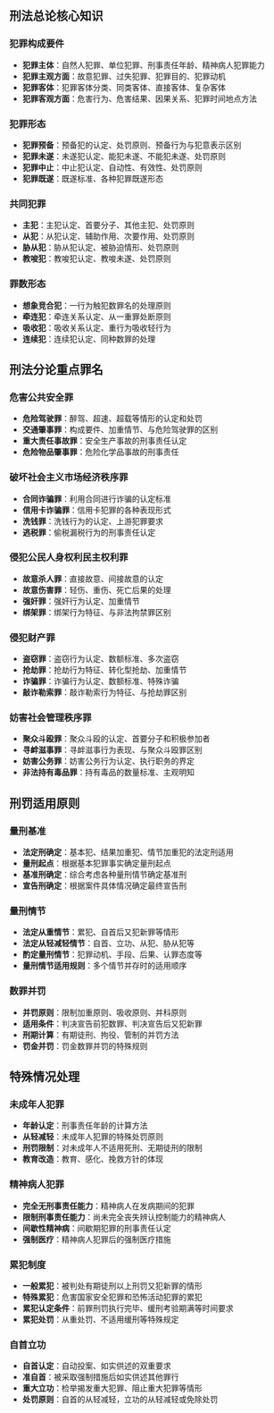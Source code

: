 ## 刑法总论核心知识

### 犯罪构成要件

- **犯罪主体**：自然人犯罪、单位犯罪、刑事责任年龄、精神病人犯罪能力
- **犯罪主观方面**：故意犯罪、过失犯罪、犯罪目的、犯罪动机
- **犯罪客体**：犯罪客体分类、同类客体、直接客体、复杂客体
- **犯罪客观方面**：危害行为、危害结果、因果关系、犯罪时间地点方法

### 犯罪形态

- **犯罪预备**：预备犯的认定、处罚原则、预备行为与犯意表示区别
- **犯罪未遂**：未遂犯认定、能犯未遂、不能犯未遂、处罚原则
- **犯罪中止**：中止犯认定、自动性、有效性、处罚原则
- **犯罪既遂**：既遂标准、各种犯罪既遂形态

### 共同犯罪

- **主犯**：主犯认定、首要分子、其他主犯、处罚原则
- **从犯**：从犯认定、辅助作用、次要作用、处罚原则
- **胁从犯**：胁从犯认定、被胁迫情形、处罚原则
- **教唆犯**：教唆犯认定、教唆未遂、处罚原则

### 罪数形态

- **想象竞合犯**：一行为触犯数罪名的处理原则
- **牵连犯**：牵连关系认定、从一重罪处断原则
- **吸收犯**：吸收关系认定、重行为吸收轻行为
- **连续犯**：连续犯认定、同种数罪的处理

## 刑法分论重点罪名

### 危害公共安全罪

- **危险驾驶罪**：醉驾、超速、超载等情形的认定和处罚
- **交通肇事罪**：构成要件、加重情节、与危险驾驶罪的区别
- **重大责任事故罪**：安全生产事故的刑事责任认定
- **危险物品肇事罪**：危险化学品事故的刑事责任

### 破坏社会主义市场经济秩序罪

- **合同诈骗罪**：利用合同进行诈骗的认定标准
- **信用卡诈骗罪**：信用卡犯罪的各种表现形式
- **洗钱罪**：洗钱行为的认定、上游犯罪要求
- **逃税罪**：偷税漏税行为的刑事责任认定

### 侵犯公民人身权利民主权利罪

- **故意杀人罪**：直接故意、间接故意的认定
- **故意伤害罪**：轻伤、重伤、死亡后果的处理
- **强奸罪**：强奸行为认定、加重情节
- **绑架罪**：绑架行为特征、与非法拘禁罪区别

### 侵犯财产罪

- **盗窃罪**：盗窃行为认定、数额标准、多次盗窃
- **抢劫罪**：抢劫行为特征、转化型抢劫、加重情节
- **诈骗罪**：诈骗行为认定、数额标准、特殊诈骗
- **敲诈勒索罪**：敲诈勒索行为特征、与抢劫罪区别

### 妨害社会管理秩序罪

- **聚众斗殴罪**：聚众斗殴的认定、首要分子和积极参加者
- **寻衅滋事罪**：寻衅滋事行为表现、与聚众斗殴罪区别
- **妨害公务罪**：妨害公务行为认定、执行职务的界定
- **非法持有毒品罪**：持有毒品的数量标准、主观明知

## 刑罚适用原则

### 量刑基准

- **法定刑确定**：基本犯、结果加重犯、情节加重犯的法定刑适用
- **量刑起点**：根据基本犯罪事实确定量刑起点
- **基准刑确定**：综合考虑各种量刑情节确定基准刑
- **宣告刑确定**：根据案件具体情况确定最终宣告刑

### 量刑情节

- **法定从重情节**：累犯、自首后又犯新罪等情形
- **法定从轻减轻情节**：自首、立功、从犯、胁从犯等
- **酌定量刑情节**：犯罪动机、手段、后果、认罪态度等
- **量刑情节适用规则**：多个情节并存时的适用顺序

### 数罪并罚

- **并罚原则**：限制加重原则、吸收原则、并科原则
- **适用条件**：判决宣告前犯数罪、判决宣告后又犯新罪
- **刑期计算**：有期徒刑、拘役、管制的并罚方法
- **罚金并罚**：罚金数罪并罚的特殊规则

## 特殊情况处理

### 未成年人犯罪

- **年龄认定**：刑事责任年龄的计算方法
- **从轻减轻**：未成年人犯罪的特殊处罚原则
- **刑罚限制**：对未成年人不适用死刑、无期徒刑的限制
- **教育改造**：教育、感化、挽救方针的体现

### 精神病人犯罪

- **完全无刑事责任能力**：精神病人在发病期间的犯罪
- **限制刑事责任能力**：尚未完全丧失辨认控制能力的精神病人
- **间歇性精神病**：间歇期犯罪的刑事责任认定
- **强制医疗**：精神病人犯罪后的强制医疗措施

### 累犯制度

- **一般累犯**：被判处有期徒刑以上刑罚又犯新罪的情形
- **特殊累犯**：危害国家安全犯罪和恐怖活动犯罪的累犯
- **累犯认定条件**：前罪刑罚执行完毕、缓刑考验期满等时间要求
- **累犯处罚**：从重处罚、不适用缓刑等特殊规定

### 自首立功

- **自首认定**：自动投案、如实供述的双重要求
- **准自首**：被采取强制措施后如实供述其他罪行
- **重大立功**：检举揭发重大犯罪、阻止重大犯罪等情形
- **处罚原则**：自首的从轻减轻，立功的从轻减轻或免除处罚
